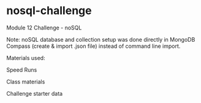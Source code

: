 # nosql-challenge
Module 12 Challenge - noSQL  

Note: noSQL database and collection setup was done directly in MongoDB Compass (create & import .json file) instead of command line import. 
  
Materials used:  

Speed Runs

Class materials

Challenge starter data
